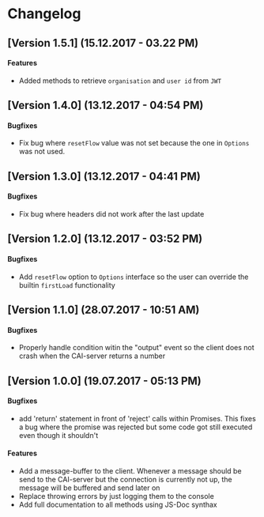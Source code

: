 # Changelog

## [Version 1.5.1] (15.12.2017 - 03.22 PM)
#### Features
* Added methods to retrieve ``organisation`` and ``user id`` from ``JWT``

## [Version 1.4.0] (13.12.2017 - 04:54 PM)
#### Bugfixes
* Fix bug where ``resetFlow`` value was not set because the one in ``Options`` was not used.

## [Version 1.3.0] (13.12.2017 - 04:41 PM)
#### Bugfixes
* Fix bug where headers did not work after the last update

## [Version 1.2.0] (13.12.2017 - 03:52 PM)
#### Bugfixes
* Add ``resetFlow`` option to ``Options`` interface so the user can override the builtin ``firstLoad`` functionality

## [Version 1.1.0] (28.07.2017 - 10:51 AM)
#### Bugfixes
* Properly handle condition witin the "output" event so the client does not crash when
the CAI-server returns a number

## [Version 1.0.0] (19.07.2017 - 05:13 PM)
#### Bugfixes
* add 'return' statement in front of 'reject' calls within Promises. This fixes a bug where the promise was
rejected but some code got still executed even though it shouldn't

#### Features
* Add a message-buffer to the client. Whenever a message should be send to the CAI-server but the connection
is currently not up, the message will be buffered and send later on
* Replace throwing errors by just logging them to the console
* Add full documentation to all methods using JS-Doc synthax